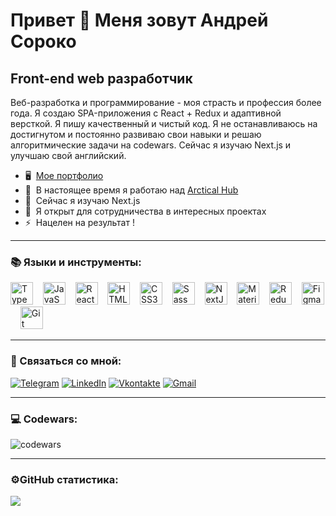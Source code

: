 Привет 👋 Меня зовут Андрей Сороко
==============================

Front-end web разработчик
-----------------------------

Веб-разработка и программирование - моя страсть и профессия более года. Я создаю SPA-приложения с React + Redux и адаптивной версткой. Я пишу качественный и чистый код. Я не останавливаюсь на достигнутом и постоянно развиваю свои навыки и решаю алгоритмические задачи на codewars. Сейчас я изучаю Next.js и улучшаю свой английский.

* 🖥️  [Мое портфолио](http://cLubber1337.github.io/my-portfolio)
* 🚀  В настоящее время я работаю над [Arctical Hub](http://github.com/cLubber1337/arctical-hub-project)
* 🧠  Сейчас я изучаю Next.js
* 🤝  Я открыт для сотрудничества в интересных проектах
* ⚡  Нацелен на результат !

---

### 📚 Языки и инструменты:

<p align="left">
<a href="https://www.typescriptlang.org/" target="_blank" rel="noreferrer"><img src="https://raw.githubusercontent.com/danielcranney/readme-generator/main/public/icons/skills/typescript-colored.svg" width="36" height="36" alt="TypeScript" /></a>&nbsp;&nbsp;&nbsp;
<a href="https://developer.mozilla.org/en-US/docs/Web/JavaScript" target="_blank" rel="noreferrer"><img src="https://raw.githubusercontent.com/danielcranney/readme-generator/main/public/icons/skills/javascript-colored.svg" width="36" height="36" alt="JavaScript" /></a>&nbsp;&nbsp;&nbsp;
<a href="https://reactjs.org/" target="_blank" rel="noreferrer"><img src="https://raw.githubusercontent.com/danielcranney/readme-generator/main/public/icons/skills/react-colored.svg" width="36" height="36" alt="React" /></a>&nbsp;&nbsp;&nbsp;
<a href="https://developer.mozilla.org/en-US/docs/Glossary/HTML5" target="_blank" rel="noreferrer"><img src="https://raw.githubusercontent.com/danielcranney/readme-generator/main/public/icons/skills/html5-colored.svg" width="36" height="36" alt="HTML5" /></a>&nbsp;&nbsp;&nbsp;
<a href="https://www.w3.org/TR/CSS/#css" target="_blank" rel="noreferrer"><img src="https://raw.githubusercontent.com/danielcranney/readme-generator/main/public/icons/skills/css3-colored.svg" width="36" height="36" alt="CSS3" /></a>&nbsp;&nbsp;&nbsp;
<a href="https://sass-lang.com/" target="_blank" rel="noreferrer"><img src="https://raw.githubusercontent.com/danielcranney/readme-generator/main/public/icons/skills/sass-colored.svg" width="36" height="36" alt="Sass" /></a>&nbsp;&nbsp;&nbsp;
<a href="https://nextjs.org/docs" target="_blank" rel="noreferrer"><img src="https://raw.githubusercontent.com/danielcranney/readme-generator/main/public/icons/skills/nextjs-colored.svg" width="36" height="36" alt="NextJs" /></a>&nbsp;&nbsp;&nbsp;
<a href="https://mui.com/" target="_blank" rel="noreferrer"><img src="https://raw.githubusercontent.com/danielcranney/readme-generator/main/public/icons/skills/materialui-colored.svg" width="36" height="36" alt="Material UI" /></a>&nbsp;&nbsp;&nbsp;
<a href="https://redux.js.org/" target="_blank" rel="noreferrer"><img src="https://raw.githubusercontent.com/danielcranney/readme-generator/main/public/icons/skills/redux-colored.svg" width="36" height="36" alt="Redux" /></a>&nbsp;&nbsp;&nbsp;
<a href="https://www.figma.com/" target="_blank" rel="noreferrer"><img src="https://raw.githubusercontent.com/danielcranney/readme-generator/main/public/icons/skills/figma-colored.svg" width="36" height="36" alt="Figma" /></a>
&nbsp;&nbsp;&nbsp;
<a href="https://git-scm.com/" target="_blank" rel="noreferrer"><img src="https://raw.githubusercontent.com/danielcranney/readme-generator/main/public/icons/skills/git-colored.svg" width="36" height="36" alt="Git" /></a>
</p>

---

### 🤙 Связаться со мной:

[![Telegram](https://img.shields.io/badge/-Telegram-090909?style=for-the-badge&logo=telegram&logoColor=ec4899)](https://t.me/AndreySoroko)
[![LinkedIn](https://img.shields.io/badge/-LinkedIn-090909?style=for-the-badge&logo=linkedin&logoColor=ec4899)](https://www.linkedin.com/in/andrey-soroko)
[![Vkontakte](https://img.shields.io/badge/-Vkontakte-090909?style=for-the-badge&logo=Vk&logoColor=ec4899)](https://vk.com/id29430604)
[![Gmail](https://img.shields.io/badge/-Gmail-090909?style=for-the-badge&logo=Gmail&logoColor=ec4899)](mailto:supersoroko@gmail.com)

---

### 💻 Codewars:

![codewars](https://www.codewars.com/users/cLubber1337/badges/large)

---

### ⚙️GitHub статистика:

<a href="http://www.github.com/cLubber1337"><img src="https://github-readme-streak-stats.herokuapp.com/?user=cLubber1337&stroke=ffffff&background=1e3a8a&ring=ec4899&fire=ec4899&currStreakNum=ffffff&currStreakLabel=ec4899&sideNums=ffffff&sideLabels=ffffff&dates=ffffff&hide_border=true" /></a>
